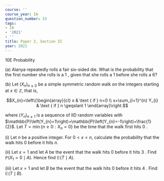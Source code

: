 ```yaml
---
course: ''
course_year: IA
question_number: 33
tags:
- IA
- '2021'
- ''
title: Paper 2, Section II
year: 2021
---
```



10E Probability

(a) Alanya repeatedly rolls a fair six-sided die. What is the probability that the first number she rolls is a 1 , given that she rolls a 1 before she rolls a $6 ?$

(b) Let $\left(X_{n}\right)_{n \geqslant 0}$ be a simple symmetric random walk on the integers starting at $x \in \mathbb{Z}$, that is,

$$X_{n}=\left\{\begin{array}{cl}
x & \text { if } n=0 \\
x+\sum_{i=1}^{n} Y_{i} & \text { if } n \geqslant 1
\end{array}\right.$$

where $\left(Y_{n}\right)_{n \geqslant 1}$ is a sequence of IID random variables with $\mathbb{P}\left(Y_{n}=1\right)=\mathbb{P}\left(Y_{n}=-1\right)=\frac{1}{2}$. Let $T=\min \left\{n \geqslant 0: X_{n}=0\right\}$ be the time that the walk first hits 0 .

(i) Let $n$ be a positive integer. For $0<x<n$, calculate the probability that the walk hits 0 before it hits $n$.

(ii) Let $x=1$ and let $A$ be the event that the walk hits 0 before it hits 3 . Find $\mathbb{P}\left(X_{1}=0 \mid A\right)$. Hence find $\mathbb{E}(T \mid A)$.

(iii) Let $x=1$ and let $B$ be the event that the walk hits 0 before it hits 4 . Find $\mathbb{E}(T \mid B)$.
